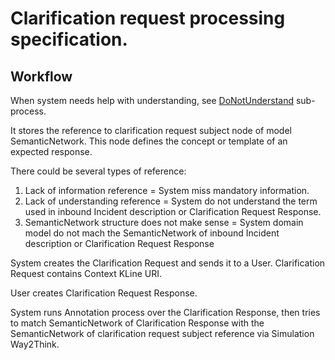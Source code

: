 # Clarification request processing specification.

## Workflow

When system needs help with understanding, see
[DoNotUnderstand](https://github.com/menta/menta-0.3/blob/master/doc/informal/design-specification.md#Activity_diagram) sub-process.

It stores the reference to clarification request subject node of model SemanticNetwork. This node defines the concept or template of an expected response.

There could be several types of reference:
 1. Lack of information reference = System miss mandatory information.
 1. Lack of understanding reference = System do not understand the term used in inbound Incident description or Clarification Request Response.
 1. SemanticNetwork structure does not make sense = System domain model do not mach the SemanticNetwork of inbound Incident description or Clarification Request Response

System creates the Clarification Request and sends it to a User. Clarification Request contains Context KLine URI.

User creates Clarification Request Response.

System runs Annotation process over the Clarification Response, then tries to match SemanticNetwork of Clarification Response with the SemanticNetwork of clarification request subject reference via Simulation Way2Think.
